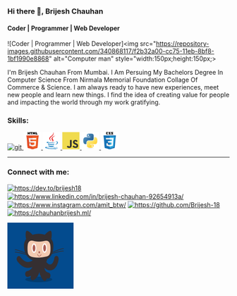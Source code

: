 

### Hi there 👋, Brijesh Chauhan
#### Coder | Programmer | Web Developer
![Coder | Programmer | Web Developer]<img src="https://repository-images.githubusercontent.com/340868117/f2b32a00-cc75-11eb-8bf8-1bf1990e8868" alt="Computer man" style="width:150px;height:150px;>



I'm Brijesh Chauhan From Mumbai.
I Am Persuing My Bachelors Degree In Computer Science From Nirmala Memorial Foundation Collage Of Commerce & Science. I am always ready to have new experiences, meet new people and learn new things. I find the idea of creating value for people and impacting the world through my work gratifying.



<h3 align="left">Skills:</h3>
<p align="left"> <a href="https://git-scm.com/" target="_blank"> <img src="https://www.vectorlogo.zone/logos/git-scm/git-scm-icon.svg" alt="git" width="40" height="40"/> </a> <a href="https://www.w3.org/html/" target="_blank"> <img src="https://raw.githubusercontent.com/devicons/devicon/master/icons/html5/html5-original-wordmark.svg" alt="html5" width="40" height="40"/> </a> <a href="https://www.java.com" target="_blank"> <img src="https://raw.githubusercontent.com/devicons/devicon/master/icons/java/java-original.svg" alt="java" width="40" height="40"/> </a> <a href="https://developer.mozilla.org/en-US/docs/Web/JavaScript" target="_blank"> <img src="https://raw.githubusercontent.com/devicons/devicon/master/icons/javascript/javascript-original.svg" alt="javascript" width="40" height="40"/> </a> <a href="https://www.python.org" target="_blank"> <img src="https://raw.githubusercontent.com/devicons/devicon/master/icons/python/python-original.svg" alt="python" width="40" height="40"/> </a>
<a href="https://www.w3schools.com/css/" target="_blank"> <img src="https://raw.githubusercontent.com/devicons/devicon/master/icons/css3/css3-original-wordmark.svg" alt="css3" width="40" height="40"/> </a>
<hr>
<h3 align="left">Connect with me:</h3>
<p align="left">
<a href="https://dev.to/https://dev.to/brijesh18" target="blank"><img align="center" src="https://cdn.jsdelivr.net/npm/simple-icons@3.0.1/icons/dev-dot-to.svg" alt="https://dev.to/brijesh18" height="30" width="40" /></a>
<a href="https://linkedin.com/in/https://www.linkedin.com/in/brijesh-chauhan-92654913a/" target="blank"><img align="center" src="https://raw.githubusercontent.com/rahuldkjain/github-profile-readme-generator/master/src/images/icons/Social/linked-in-alt.svg" alt="https://www.linkedin.com/in/brijesh-chauhan-92654913a/" height="30" width="40" /></a>
<a href="https://instagram.com/https://www.instagram.com/amit_btw/" target="blank"><img align="center" src="https://raw.githubusercontent.com/rahuldkjain/github-profile-readme-generator/master/src/images/icons/Social/instagram.svg" alt="https://www.instagram.com/amit_btw/" height="30" width="40" /></a>
<a href="https://github.com/Brijesh-18" target="blank"><img align="center" src="https://raw.githubusercontent.com/rahuldkjain/github-profile-readme-generator/master/src/images/icons/Social/github.svg" alt="https://github.com/Brijesh-18" height="30" width="40" /></a>
<a href="/https://chauhanbrijesh.ml/" target="blank"><img align="center" src="https://raw.githubusercontent.com/rahuldkjain/github-profile-readme-generator/master/src/images/icons/Social/rss.svg" alt="https://chauhanbrijesh.ml/" height="30" width="40" /></a>
</p>
<p>
  <img src="https://raw.githubusercontent.com/aayushgoyal/aayushgoyal/master/github.gif" alt="Computer man" style="width:150px;height:150px;" align="left">
</p>

